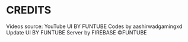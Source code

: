 # CREDITS
Videos source: YouTube
UI BY FUNTUBE
Codes by aashirwadgamingxd
Update UI BY FUNTUBE
Server by FIREBASE
©️FUNTUBE

